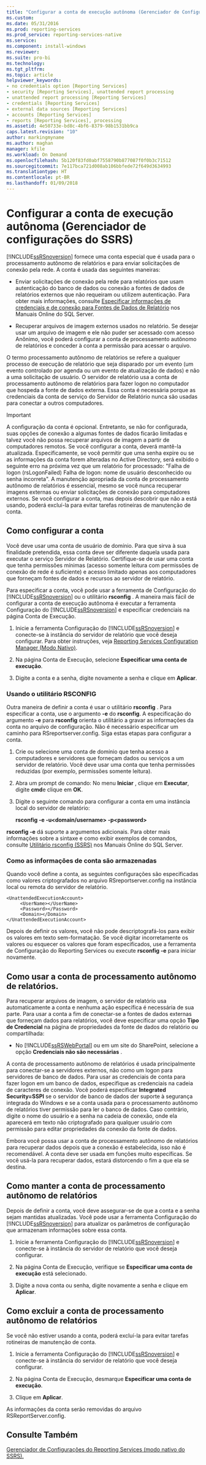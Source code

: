 ```yaml
---
title: "Configurar a conta de execução autônoma (Gerenciador de Configurações do SSRS) | Microsoft Docs"
ms.custom: 
ms.date: 05/31/2016
ms.prod: reporting-services
ms.prod_service: reporting-services-native
ms.service: 
ms.component: install-windows
ms.reviewer: 
ms.suite: pro-bi
ms.technology: 
ms.tgt_pltfrm: 
ms.topic: article
helpviewer_keywords:
- no credentials option [Reporting Services]
- security [Reporting Services], unattended report processing
- unattended report processing [Reporting Services]
- credentials [Reporting Services]
- external data sources [Reporting Services]
- accounts [Reporting Services]
- reports [Reporting Services], processing
ms.assetid: 4e50733e-bd8c-4bf6-8379-98b1531bb9ca
caps.latest.revision: "10"
author: markingmyname
ms.author: maghan
manager: kfile
ms.workload: On Demand
ms.openlocfilehash: 5b120f83fd0abf7558790b877087f0f0b3c71512
ms.sourcegitcommit: 7e117bca721d008ab106bbfede72f649d3634993
ms.translationtype: HT
ms.contentlocale: pt-BR
ms.lasthandoff: 01/09/2018
---
```

# <a name="configure-the-unattended-execution-account-ssrs-configuration-manager"></a>Configurar a conta de execução autônoma (Gerenciador de configurações do SSRS)
  [!INCLUDE[ssRSnoversion](../../includes/ssrsnoversion-md.md)] fornece uma conta especial que é usada para o processamento autônomo de relatórios e para enviar solicitações de conexão pela rede. A conta é usada das seguintes maneiras:  
  
-   Enviar solicitações de conexão pela rede para relatórios que usam autenticação do banco de dados ou conexão a fontes de dados de relatórios externos que não requeiram ou utilizem autenticação. Para obter mais informações, consulte [Especificar informações de credenciais e de conexão para Fontes de Dados de Relatório](../../reporting-services/report-data/specify-credential-and-connection-information-for-report-data-sources.md) nos Manuais Online do SQL Server.  
  
-   Recuperar arquivos de imagem externos usados no relatório. Se desejar usar um arquivo de imagem e ele não puder ser acessado com acesso Anônimo, você poderá configurar a conta de processamento autônomo de relatórios e conceder à conta a permissão para acessar o arquivo.  
  
 O termo processamento autônomo de relatórios se refere a qualquer processo de execução de relatório que seja disparado por um evento (um evento controlado por agenda ou um evento de atualização de dados) e não a uma solicitação de usuário. O servidor de relatório usa a conta de processamento autônomo de relatórios para fazer logon no computador que hospeda a fonte de dados externa. Essa conta é necessária porque as credenciais da conta de serviço do Servidor de Relatório nunca são usadas para conectar a outros computadores.  
  
> [!IMPORTANT]  
>  A configuração da conta é opcional. Entretanto, se não for configurada, suas opções de conexão a algumas fontes de dados ficarão limitadas e talvez você não possa recuperar arquivos de imagem a partir de computadores remotos. Se você configurar a conta, deverá mantê-la atualizada. Especificamente, se você permitir que uma senha expire ou se as informações da conta forem alteradas no Active Directory, será exibido o seguinte erro na próxima vez que um relatório for processado: "Falha de logon (rsLogonFailed) Falha de logon: nome de usuário desconhecido ou senha incorreta". A manutenção apropriada da conta de processamento autônomo de relatórios é essencial, mesmo se você nunca recuperar imagens externas ou enviar solicitações de conexão para computadores externos. Se você configurar a conta, mas depois descobrir que não a está usando, poderá excluí-la para evitar tarefas rotineiras de manutenção de conta.  
  
## <a name="how-to-configure-the-account"></a>Como configurar a conta  
 Você deve usar uma conta de usuário de domínio. Para que sirva à sua finalidade pretendida, essa conta deve ser diferente daquela usada para executar o serviço Servidor de Relatório. Certifique-se de usar uma conta que tenha permissões mínimas (acesso somente leitura com permissões de conexão de rede é suficiente) e acesso limitado apenas aos computadores que forneçam fontes de dados e recursos ao servidor de relatório.  
  
 Para especificar a conta, você pode usar a ferramenta de Configuração do [!INCLUDE[ssRSnoversion](../../includes/ssrsnoversion-md.md)] ou o utilitário **rsconfig** . A maneira mais fácil de configurar a conta de execução autônoma é executar a ferramenta Configuração do [!INCLUDE[ssRSnoversion](../../includes/ssrsnoversion-md.md)] e especificar credenciais na página Conta de Execução.  
  
1.  Inicie a ferramenta Configuração do [!INCLUDE[ssRSnoversion](../../includes/ssrsnoversion-md.md)] e conecte-se à instância do servidor de relatório que você deseja configurar. Para obter instruções, veja [Reporting Services Configuration Manager &#40;Modo Nativo&#41;](../../reporting-services/install-windows/reporting-services-configuration-manager-native-mode.md).  
  
2.  Na página Conta de Execução, selecione **Especificar uma conta de execução**.  
  
3.  Digite a conta e a senha, digite novamente a senha e clique em **Aplicar**.  
  
### <a name="using-rsconfig-utility"></a>Usando o utilitário RSCONFIG  
 Outra maneira de definir a conta é usar o utilitário **rsconfig** . Para especificar a conta, use o argumento **-e** do **rsconfig**. A especificação do argumento **-e** para **rsconfig** orienta o utilitário a gravar as informações da conta no arquivo de configuração. Não é necessário especificar um caminho para RSreportserver.config. Siga estas etapas para configurar a conta.  
  
1.  Crie ou selecione uma conta de domínio que tenha acesso a computadores e servidores que forneçam dados ou serviços a um servidor de relatório. Você deve usar uma conta que tenha permissões reduzidas (por exemplo, permissões somente leitura).  
  
2.  Abra um prompt de comando: No menu **Iniciar** , clique em **Executar**, digite **cmd**e clique em **OK**.  
  
3.  Digite o seguinte comando para configurar a conta em uma instância local do servidor de relatório:  
  
     **rsconfig -e -u\<domain/username> -p\<password>**  
  
 **rsconfig -e** dá suporte a argumentos adicionais. Para obter mais informações sobre a sintaxe e como exibir exemplos de comandos, consulte [Utilitário rsconfig &#40;SSRS&#41;](../../reporting-services/tools/rsconfig-utility-ssrs.md) nos Manuais Online do SQL Server.  
  
### <a name="how-account-information-is-stored"></a>Como as informações de conta são armazenadas  
 Quando você define a conta, as seguintes configurações são especificadas como valores criptografados no arquivo RSreportserver.config na instância local ou remota do servidor de relatório.  
  
```  
<UnattendedExecutionAccount>  
     <UserName></UserName>  
     <Password></Password>  
     <Domain></Domain>  
</UnattendedExecutionAccount>  
```  
  
 Depois de definir os valores, você não pode descriptografá-los para exibir os valores em texto sem-formatação. Se você digitar incorretamente os valores ou esquecer os valores que foram especificados, use a ferramenta de Configuração do Reporting Services ou execute **rsconfig -e** para iniciar novamente.  
  
## <a name="how-to-use-the-unattended-report-processing-account"></a>Como usar a conta de processamento autônomo de relatórios.  
 Para recuperar arquivos de imagem, o servidor de relatório usa automaticamente a conta e nenhuma ação específica é necessária de sua parte. Para usar a conta a fim de conectar-se a fontes de dados externas que forneçam dados para relatórios, você deve especificar uma opção **Tipo de Credencial** na página de propriedades da fonte de dados do relatório ou compartilhada:  
  
-   No [!INCLUDE[ssRSWebPortal](../../includes/ssrswebportal.md)] ou em um site do SharePoint, selecione a opção **Credenciais não são necessárias** .  
  
 A conta de processamento autônomo de relatórios é usada principalmente para conectar-se a servidores externos, não como um logon para servidores de banco de dados. Para usar as credenciais de conta para fazer logon em um banco de dados, especifique as credenciais na cadeia de caracteres de conexão. Você poderá especificar **Integrated Security=SSPI** se o servidor de banco de dados der suporte à segurança integrada do Windows e se a conta usada para o processamento autônomo de relatórios tiver permissão para ler o banco de dados. Caso contrário, digite o nome do usuário e a senha na cadeia de conexão, onde ela aparecerá em texto não criptografado para qualquer usuário com permissão para editar propriedades da conexão da fonte de dados.  
  
 Embora você possa usar a conta de processamento autônomo de relatórios para recuperar dados depois que a conexão é estabelecida, isso não é recomendável. A conta deve ser usada em funções muito específicas. Se você usá-la para recuperar dados, estará distorcendo o fim a que ela se destina.  
  
## <a name="how-to-maintain-the-unattended-report-processing-account"></a>Como manter a conta de processamento autônomo de relatórios  
 Depois de definir a conta, você deve assegurar-se de que a conta e a senha sejam mantidas atualizadas. Você pode usar a ferramenta Configuração do [!INCLUDE[ssRSnoversion](../../includes/ssrsnoversion-md.md)] para atualizar os parâmetros de configuração que armazenam informações sobre essa conta.  
  
1.  Inicie a ferramenta Configuração do [!INCLUDE[ssRSnoversion](../../includes/ssrsnoversion-md.md)] e conecte-se à instância do servidor de relatório que você deseja configurar.  
  
2.  Na página Conta de Execução, verifique se **Especificar uma conta de execução** está selecionado.  
  
3.  Digite a nova conta ou senha, digite novamente a senha e clique em **Aplicar**.  
  
## <a name="how-to-delete-the-unattended-report-processing-account"></a>Como excluir a conta de processamento autônomo de relatórios  
 Se você não estiver usando a conta, poderá excluí-la para evitar tarefas rotineiras de manutenção de conta.  
  
1.  Inicie a ferramenta Configuração do [!INCLUDE[ssRSnoversion](../../includes/ssrsnoversion-md.md)] e conecte-se à instância do servidor de relatório que você deseja configurar.  
  
2.  Na página Conta de Execução, desmarque **Especificar uma conta de execução**.  
  
3.  Clique em **Aplicar**.  
  
 As informações da conta serão removidas do arquivo RSReportServer.config.  
  
## <a name="see-also"></a>Consulte Também  
 [Gerenciador de Configurações do Reporting Services (modo nativo do SSRS).](http://msdn.microsoft.com/en-us/379eab68-7f13-4997-8d64-38810240756e)  
  
  
